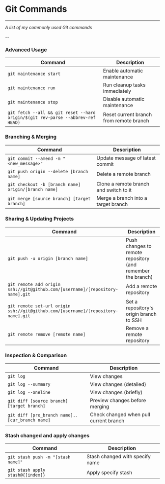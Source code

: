 Git Commands
============
___

_A list of my commonly used Git commands_

--

### Advanced Usage

| Command | Description |
| ------- | ----------- |
| `git maintenance start` | Enable automatic maintenance |
| `git maintenance run` | Run cleanup tasks immediately |
| `git maintenance stop` | Disable automatic maintenance |
| `git fetch --all && git reset --hard origin/$(git rev-parse --abbrev-ref HEAD)` | Reset current branch from remote branch |

### Branching & Merging

| Command | Description |
| ------- | ----------- |
| `git commit --amend -m "<new_message>"` | Update message of latest commit |
| `git push origin --delete [branch name]` | Delete a remote branch |
| `git checkout -b [branch name] origin/[branch name]` | Clone a remote branch and switch to it |
| `git merge [source branch] [target branch]` | Merge a branch into a target branch |

### Sharing & Updating Projects

| Command | Description |
| ------- | ----------- |
| `git push -u origin [branch name]` | Push changes to remote repository (and remember the branch) |
| `git remote add origin ssh://git@github.com/[username]/[repository-name].git` | Add a remote repository |
| `git remote set-url origin ssh://git@github.com/[username]/[repository-name].git` | Set a repository's origin branch to SSH |
| `git remote remove [remote name] ` | Remove a remote repository |

### Inspection & Comparison

| Command | Description |
| ------- | ----------- |
| `git log` | View changes |
| `git log --summary` | View changes (detailed) |
| `git log --oneline` | View changes (briefly) |
| `git diff [source branch] [target branch]` | Preview changes before merging |
| `git diff [pre_branch name]..[cur_branch name]` | Check changed when pull current branch |

### Stash changed and apply changes

| Command | Description |
| ------- | ----------- |
| `git stash push -m "[stash name]"` | Stash changed with specify name |
| `git stash apply stash@{[index]}` | Apply specify stash |
